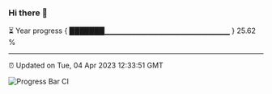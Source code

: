 ### Hi there 👋

⏳ Year progress { ███████▁▁▁▁▁▁▁▁▁▁▁▁▁▁▁▁▁▁▁▁▁▁▁ } 25.62 %

---

⏰ Updated on Tue, 04 Apr 2023 12:33:51 GMT

![Progress Bar CI](https://github.com/ZhaoGui/ZhaoGui/workflows/Progress%20Bar%20CI/badge.svg)

